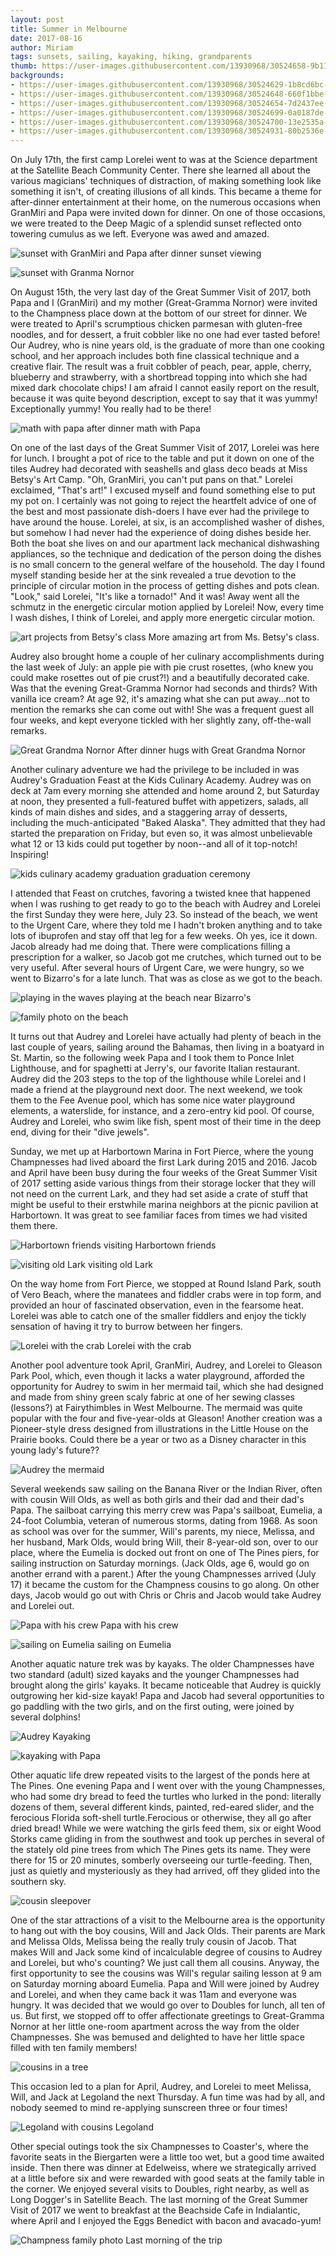 ```yaml
---
layout: post
title: Summer in Melbourne
date: 2017-08-16
author: Miriam
tags: sunsets, sailing, kayaking, hiking, grandparents
thumb: https://user-images.githubusercontent.com/13930968/30524658-9b1100e8-9bbd-11e7-9d82-ea4b2ff1dc21.jpg
backgrounds:
- https://user-images.githubusercontent.com/13930968/30524629-1b8cd6bc-9bbd-11e7-9068-bb3533c59e25.jpg
- https://user-images.githubusercontent.com/13930968/30524648-660f1bbe-9bbd-11e7-8eb4-6efc039a3424.jpg
- https://user-images.githubusercontent.com/13930968/30524654-7d2437ee-9bbd-11e7-9786-ab5191b457e0.jpg
- https://user-images.githubusercontent.com/13930968/30524699-0a0187de-9bbe-11e7-88f4-60ff0179069c.JPG
- https://user-images.githubusercontent.com/13930968/30524700-13e2535a-9bbe-11e7-970c-c3925f8a238d.JPG
- https://user-images.githubusercontent.com/13930968/30524931-80b2536e-9bc2-11e7-813b-fe0e6ffa90eb.jpg
---
```


On July 17th, the first camp Lorelei went to was at the Science department at the Satellite Beach Community Center. There she learned all about the various magicians' techniques of distraction, of making something look like something it isn't, of creating illusions of all kinds. This became a theme for after-dinner entertainment at their home, on the numerous occasions when GranMiri and Papa were invited down for dinner. On one of those occasions, we were treated to the Deep Magic of a splendid sunset reflected onto towering cumulus as we left. Everyone was awed and amazed.

![sunset with GranMiri and Papa](https://user-images.githubusercontent.com/13930968/30524901-1d803a54-9bc2-11e7-98f2-0afb11775cea.jpg)
after dinner sunset viewing

![sunset with Granma Nornor](https://user-images.githubusercontent.com/13930968/30524903-2d32a4d2-9bc2-11e7-9ce4-1c0e681ef5a4.jpg)


On August 15th, the very last day  of the Great Summer Visit of 2017, both Papa  and I (GranMiri) and my mother (Great-Gramma Nornor) were invited to the Champness place down at the bottom of our street for dinner. We were treated to April's scrumptious chicken parmesan with gluten-free noodles, and for dessert, a fruit cobbler like no one had ever tasted before! Our Audrey, who is nine years old, is the graduate of more than one cooking school, and her approach includes both fine classical technique and a creative flair. The result was a fruit cobbler of peach, pear, apple, cherry, blueberry and strawberry, with a shortbread topping into which she had mixed dark chocolate chips! I am afraid I cannot easily report on the result, because it was quite beyond description, except to say that it was yummy! Exceptionally yummy! You really had to be there!

![math with papa](https://user-images.githubusercontent.com/13930968/30524707-3070475c-9bbe-11e7-9430-9f900058f884.jpg)
after dinner math with Papa

On one of the last days of the Great Summer Visit of 2017, Lorelei was here for lunch. I brought a pot of rice to the table and put it down on one of the tiles Audrey had decorated with seashells and glass deco beads at Miss Betsy's Art Camp.
"Oh, GranMiri, you can't put pans on that." Lorelei exclaimed, "That's art!"
I excused myself and found something else to put my pot on. I certainly was not going to reject the heartfelt advice of one of the best and most passionate dish-doers I have ever had the privilege to have around the house. Lorelei, at six, is an accomplished washer of dishes, but somehow I had never had the experience of doing dishes beside her. Both the boat she lives on and our apartment lack mechanical dishwashing appliances, so the technique and dedication of the person doing the dishes is no small concern to the general welfare of the household. The day I found myself standing beside her at the sink revealed a true devotion to the principle of circular motion in the process of getting dishes and pots clean.
"Look," said Lorelei, "It's like a tornado!" 
And it was! Away went all the schmutz in the energetic circular motion applied by Lorelei! Now, every time I wash dishes, I think of Lorelei, and apply more energetic circular motion.

![art projects from Betsy's class](https://user-images.githubusercontent.com/13930968/30524919-620f54de-9bc2-11e7-9eeb-3a02ce9d8e87.jpg)
More amazing art from Ms. Betsy's class.

Audrey also brought home a couple of her culinary accomplishments during the last week of July: an apple pie with pie crust rosettes, (who knew you could make rosettes out of pie crust?!) and a beautifully decorated cake. Was that the evening Great-Gramma Nornor had seconds and thirds? With vanilla ice cream? At age 92, it's amazing what she can put away...not to mention the remarks she can come out with! She was a frequent guest all four weeks, and kept everyone tickled with her slightly zany, off-the-wall remarks.

![Great Grandma Nornor](https://user-images.githubusercontent.com/13930968/30524700-13e2535a-9bbe-11e7-970c-c3925f8a238d.JPG)
After dinner hugs with Great Grandma Nornor

Another culinary adventure we had the privilege to be included in was Audrey's Graduation Feast at the Kids Culinary Academy. Audrey was on deck at 7am every morning she attended and home around 2, but Saturday at noon, they presented a full-featured buffet with appetizers, salads, all kinds of main dishes and sides, and a staggering array of desserts, including the much-anticipated "Baked Alaska". They admitted that they had started the preparation on Friday, but even so, it was almost unbelievable what 12 or 13 kids could put together by noon--and all of it top-notch! Inspiring! 

![kids culinary academy graduation](https://user-images.githubusercontent.com/13930968/30524916-4fff6f54-9bc2-11e7-9e4e-b87ab54e3413.jpg)
graduation ceremony

I attended that Feast on crutches, favoring a twisted knee that happened when I was rushing to get ready to go to the beach with Audrey and Lorelei the first Sunday they were here, July 23. So instead of the beach, we went to the Urgent Care, where they told me I hadn't broken anything and to take lots of ibuprofen and stay off that leg for a few weeks. Oh yes, ice it down. Jacob already had me doing that. There were complications filling a  prescription for a walker, so Jacob got me crutches, which turned out to be very useful. After several hours of Urgent Care, we were hungry, so we went to Bizarro's for a late lunch. That was as close as we got to the beach.

![playing in the waves](https://user-images.githubusercontent.com/13930968/30524686-ed517900-9bbd-11e7-90eb-eae100a8ea44.JPG)
playing at the beach near Bizarro's

![family photo on the beach](https://user-images.githubusercontent.com/13930968/30524648-660f1bbe-9bbd-11e7-8eb4-6efc039a3424.jpg)

It turns out that Audrey and Lorelei have actually had plenty of beach in the last couple of years, sailing around the Bahamas, then living in a boatyard in St. Martin, so the following week Papa and I took them to Ponce Inlet Lighthouse, and for spaghetti at Jerry's, our favorite Italian restaurant. Audrey did the 203 steps to the top of the lighthouse while Lorelei and I made a friend at the playground next door. The next weekend, we took them to the Fee Avenue pool, which has some nice water playground elements, a waterslide, for instance, and a zero-entry kid pool. Of course, Audrey and Lorelei, who swim like fish, spent most of their time in the deep end, diving for their "dive jewels". 


Sunday, we met up at Harbortown Marina in Fort Pierce, where the young Champnesses had lived aboard the first Lark during 2015 and 2016. Jacob and April have been busy during the four weeks of the Great Summer Visit of 2017 setting aside various things from their storage locker that they will not need on the current Lark, and they had set aside a crate of stuff that might be useful to their erstwhile marina neighbors at the picnic pavilion at Harbortown. It was great to see familiar faces from times we had visited them there. 

![Harbortown friends](https://user-images.githubusercontent.com/13930968/30524654-7d2437ee-9bbd-11e7-9786-ab5191b457e0.jpg)
visiting Harbortown friends

![visiting old Lark](https://user-images.githubusercontent.com/13930968/30524681-e104ae06-9bbd-11e7-9298-3d226ab504e9.JPG)
visiting old Lark

On the way home from Fort Pierce, we stopped at Round Island Park, south of Vero Beach, where the manatees and fiddler crabs were in top form, and provided an hour of fascinated observation, even in the fearsome heat. Lorelei was able to catch one of the smaller fiddlers and enjoy the tickly sensation of having it try to burrow between her fingers.

![Lorelei with the crab](https://user-images.githubusercontent.com/13930968/30525071-f263a48e-9bc4-11e7-953c-354bf47159ee.jpg)
Lorelei with the crab

Another pool adventure took April, GranMiri, Audrey, and Lorelei to Gleason Park Pool, which, even though it lacks a water playground, afforded the opportunity for Audrey to swim in her mermaid tail, which she had designed and made from shiny green scaly fabric at one of her sewing classes (lessons?) at Fairythimbles in West Melbourne. The mermaid was quite popular with the four and five-year-olds at Gleason! Another creation was a Pioneer-style dress designed from illustrations in the Little House on the Prairie books. Could there be a year or two as a Disney character in this young lady's future??

![Audrey the mermaid](https://user-images.githubusercontent.com/13930968/30570247-a6ed6620-9ca5-11e7-881e-1cb24ec893e6.JPG)

Several weekends saw sailing on the Banana River or the Indian River, often with cousin Will Olds, as well as both girls and their dad and their dad's Papa. The sailboat carrying this merry crew was Papa's sailboat, Eumelia, a 24-foot Columbia, veteran of numerous storms, dating from 1968. As soon as school was over for the summer, Will's parents, my niece, Melissa, and her husband, Mark Olds, would bring Will, their 8-year-old son, over to our place, where the Eumelia is docked out front on one of The Pines piers, for sailing instruction on Saturday mornings. (Jack Olds, age 6, would go on another errand with a parent.) After the young Champnesses arrived (July 17) it became the custom for the Champness cousins to go along. On other days, Jacob would go out with Chris or Chris and Jacob would take Audrey and Lorelei out.

![Papa with his crew](https://user-images.githubusercontent.com/13930968/30524931-80b2536e-9bc2-11e7-813b-fe0e6ffa90eb.jpg)
Papa with his crew

![sailing on Eumelia](https://user-images.githubusercontent.com/13930968/30524910-42bed186-9bc2-11e7-9422-f07f82b2cbb2.jpg)
sailing on Eumelia

Another aquatic nature trek was by kayaks. The older Champnesses have two standard (adult) sized kayaks and the younger Champnesses had brought along the girls' kayaks. It became noticeable that Audrey is quickly outgrowing her kid-size kayak! Papa and Jacob had several opportunities to go paddling with the two girls, and on the first outing, were joined by several dolphins!

![Audrey Kayaking](https://user-images.githubusercontent.com/13930968/30524629-1b8cd6bc-9bbd-11e7-9068-bb3533c59e25.jpg)

![kayaking with Papa](https://user-images.githubusercontent.com/13930968/30524642-474b411c-9bbd-11e7-83e6-97ea299bcf36.jpg)

Other aquatic life drew repeated visits to the largest of the ponds here at The Pines. One evening Papa and I went over with the young Champnesses, who had some dry bread to feed the turtles who lurked in the pond: literally dozens of them, several different kinds, painted, red-eared slider, and the ferocious Florida soft-shell turtle.Ferocious or otherwise, they all go after dried bread! While we were watching the girls feed them, six or eight Wood Storks came gliding in from the southwest and took up perches in several of the stately old pine trees from which The Pines gets its name. They were there for 15 or 20 minutes, somberly overseeing our turtle-feeding. Then, just as quietly and mysteriously as they had arrived, off they glided into the southern sky.

![cousin sleepover](https://user-images.githubusercontent.com/13930968/30524677-d552df7e-9bbd-11e7-9d52-f752e5b39c07.JPG)

One of the star attractions of a visit to the Melbourne area is the opportunity to hang out with the boy cousins, Will and Jack Olds. Their parents are Mark and Melissa Olds, Melissa being the really truly cousin of Jacob. That makes Will and Jack some kind of incalculable degree of cousins to Audrey and Lorelei, but who's counting? We just call them all cousins. Anyway, the first opportunity to see the cousins was Will's regular sailing lesson at 9 am on Saturday morning aboard Eumelia. Papa and Will were joined by Audrey and Lorelei, and when they came back it was 11am and everyone was hungry. It was decided that we would go over to Doubles for lunch, all ten of us. But first, we stopped off to offer affectionate greetings to Great-Gramma Nornor at her little one-room apartment across the way from the older Champnesses. She was bemused and delighted to have her little space filled with ten family members!

![cousins in a tree](https://user-images.githubusercontent.com/13930968/30524699-0a0187de-9bbe-11e7-88f4-60ff0179069c.JPG)

This occasion led to a plan for April, Audrey, and Lorelei to meet Melissa, Will, and Jack at Legoland the next Thursday. A fun time was had by all, and nobody seemed to mind re-applying sunscreen three or four times!

![Legoland with cousins](https://user-images.githubusercontent.com/13930968/30524652-7283a6d0-9bbd-11e7-83d9-cf7b404218d9.jpg)
Legoland

Other special outings took the six Champnesses to Coaster's, where the favorite seats in the Biergarten were a little too wet, but a good time awaited inside. Then there was dinner at Edelweiss, where we strategically arrived at a little before six and were rewarded with good seats at the family table in the corner. We enjoyed several visits to Doubles, right nearby, as well as Long Dogger's in Satellite Beach. The last morning of the Great Summer Visit of 2017 we went to breakfast at the Beachside Cafe in Indialantic, where April and I enjoyed the Eggs Benedict with bacon and avacado-yum!

![Champness family photo](https://user-images.githubusercontent.com/13930968/30524657-907fdce4-9bbd-11e7-8428-5f4a5905b9ec.jpg)
Last morning of the trip
